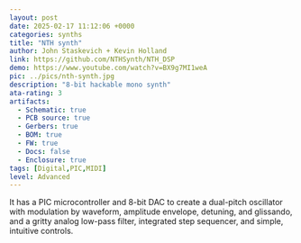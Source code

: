 ```yaml
---
layout: post
date: 2025-02-17 11:12:06 +0000
categories: synths
title: "NTH synth"
author: John Staskevich + Kevin Holland
link: https://github.com/NTHSynth/NTH_DSP
demo: https://www.youtube.com/watch?v=BX9g7MI1weA
pic: ../pics/nth-synth.jpg
description: "8-bit hackable mono synth"
ata-rating: 3
artifacts:
  - Schematic: true
  - PCB source: true
  - Gerbers: true
  - BOM: true
  - FW: true
  - Docs: false
  - Enclosure: true
tags: [Digital,PIC,MIDI]
level: Advanced
---
```


It has a PIC microcontroller and 8-bit DAC to create a dual-pitch oscillator with modulation by waveform, amplitude envelope, detuning, and glissando, and a gritty analog low-pass filter, integrated step sequencer, and simple, intuitive controls.